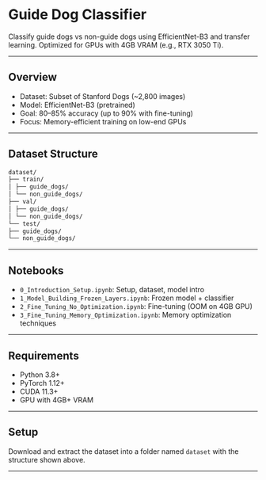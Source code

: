 # Guide Dog Classifier

Classify guide dogs vs non-guide dogs using EfficientNet-B3 and transfer learning. Optimized for GPUs with 4GB VRAM (e.g., RTX 3050 Ti).

---

## Overview

- Dataset: Subset of Stanford Dogs (~2,800 images)  
- Model: EfficientNet-B3 (pretrained)  
- Goal: 80–85% accuracy (up to 90% with fine-tuning)  
- Focus: Memory-efficient training on low-end GPUs  

---

## Dataset Structure
```bash
dataset/
├── train/
│ ├── guide_dogs/
│ └── non_guide_dogs/
├── val/
│ ├── guide_dogs/
│ └── non_guide_dogs/
└── test/
├── guide_dogs/
└── non_guide_dogs/
```

---

## Notebooks

- `0_Introduction_Setup.ipynb`: Setup, dataset, model intro  
- `1_Model_Building_Frozen_Layers.ipynb`: Frozen model + classifier  
- `2_Fine_Tuning_No_Optimization.ipynb`: Fine-tuning (OOM on 4GB GPU)  
- `3_Fine_Tuning_Memory_Optimization.ipynb`: Memory optimization techniques  

---

## Requirements

- Python 3.8+  
- PyTorch 1.12+  
- CUDA 11.3+  
- GPU with 4GB+ VRAM  

---

## Setup

Download and extract the dataset into a folder named `dataset` with the structure shown above.

---

